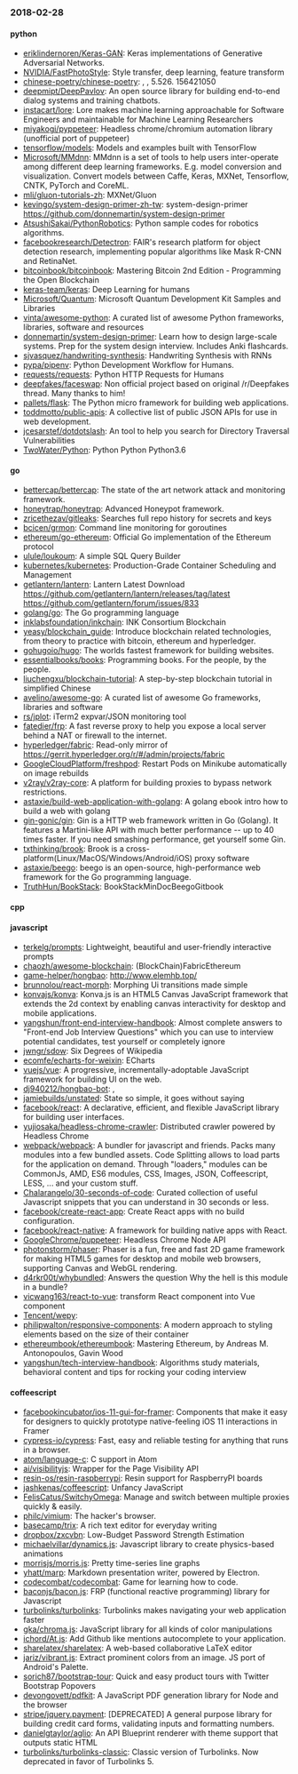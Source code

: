 ### 2018-02-28

#### python
* [eriklindernoren/Keras-GAN](https://github.com/eriklindernoren/Keras-GAN): Keras implementations of Generative Adversarial Networks.
* [NVIDIA/FastPhotoStyle](https://github.com/NVIDIA/FastPhotoStyle): Style transfer, deep learning, feature transform
* [chinese-poetry/chinese-poetry](https://github.com/chinese-poetry/chinese-poetry): , , 5.526. 156421050
* [deepmipt/DeepPavlov](https://github.com/deepmipt/DeepPavlov): An open source library for building end-to-end dialog systems and training chatbots.
* [instacart/lore](https://github.com/instacart/lore): Lore makes machine learning approachable for Software Engineers and maintainable for Machine Learning Researchers
* [miyakogi/pyppeteer](https://github.com/miyakogi/pyppeteer): Headless chrome/chromium automation library (unofficial port of puppeteer)
* [tensorflow/models](https://github.com/tensorflow/models): Models and examples built with TensorFlow
* [Microsoft/MMdnn](https://github.com/Microsoft/MMdnn): MMdnn is a set of tools to help users inter-operate among different deep learning frameworks. E.g. model conversion and visualization. Convert models between Caffe, Keras, MXNet, Tensorflow, CNTK, PyTorch and CoreML.
* [mli/gluon-tutorials-zh](https://github.com/mli/gluon-tutorials-zh): MXNet/Gluon
* [kevingo/system-design-primer-zh-tw](https://github.com/kevingo/system-design-primer-zh-tw): system-design-primer https://github.com/donnemartin/system-design-primer
* [AtsushiSakai/PythonRobotics](https://github.com/AtsushiSakai/PythonRobotics): Python sample codes for robotics algorithms.
* [facebookresearch/Detectron](https://github.com/facebookresearch/Detectron): FAIR's research platform for object detection research, implementing popular algorithms like Mask R-CNN and RetinaNet.
* [bitcoinbook/bitcoinbook](https://github.com/bitcoinbook/bitcoinbook): Mastering Bitcoin 2nd Edition - Programming the Open Blockchain
* [keras-team/keras](https://github.com/keras-team/keras): Deep Learning for humans
* [Microsoft/Quantum](https://github.com/Microsoft/Quantum): Microsoft Quantum Development Kit Samples and Libraries
* [vinta/awesome-python](https://github.com/vinta/awesome-python): A curated list of awesome Python frameworks, libraries, software and resources
* [donnemartin/system-design-primer](https://github.com/donnemartin/system-design-primer): Learn how to design large-scale systems. Prep for the system design interview. Includes Anki flashcards.
* [sjvasquez/handwriting-synthesis](https://github.com/sjvasquez/handwriting-synthesis): Handwriting Synthesis with RNNs 
* [pypa/pipenv](https://github.com/pypa/pipenv): Python Development Workflow for Humans.
* [requests/requests](https://github.com/requests/requests): Python HTTP Requests for Humans 
* [deepfakes/faceswap](https://github.com/deepfakes/faceswap): Non official project based on original /r/Deepfakes thread. Many thanks to him!
* [pallets/flask](https://github.com/pallets/flask): The Python micro framework for building web applications.
* [toddmotto/public-apis](https://github.com/toddmotto/public-apis): A collective list of public JSON APIs for use in web development.
* [jcesarstef/dotdotslash](https://github.com/jcesarstef/dotdotslash): An tool to help you search for Directory Traversal Vulnerabilities
* [TwoWater/Python](https://github.com/TwoWater/Python): Python  Python Python3.6

#### go
* [bettercap/bettercap](https://github.com/bettercap/bettercap): The state of the art network attack and monitoring framework.
* [honeytrap/honeytrap](https://github.com/honeytrap/honeytrap): Advanced Honeypot framework.
* [zricethezav/gitleaks](https://github.com/zricethezav/gitleaks): Searches full repo history for secrets and keys 
* [bcicen/grmon](https://github.com/bcicen/grmon): Command line monitoring for goroutines
* [ethereum/go-ethereum](https://github.com/ethereum/go-ethereum): Official Go implementation of the Ethereum protocol
* [ulule/loukoum](https://github.com/ulule/loukoum): A simple SQL Query Builder
* [kubernetes/kubernetes](https://github.com/kubernetes/kubernetes): Production-Grade Container Scheduling and Management
* [getlantern/lantern](https://github.com/getlantern/lantern): Lantern Latest Download https://github.com/getlantern/lantern/releases/tag/latest  https://github.com/getlantern/forum/issues/833 
* [golang/go](https://github.com/golang/go): The Go programming language
* [inklabsfoundation/inkchain](https://github.com/inklabsfoundation/inkchain): INK Consortium Blockchain
* [yeasy/blockchain_guide](https://github.com/yeasy/blockchain_guide): Introduce blockchain related technologies, from theory to practice with bitcoin, ethereum and hyperledger.
* [gohugoio/hugo](https://github.com/gohugoio/hugo): The worlds fastest framework for building websites.
* [essentialbooks/books](https://github.com/essentialbooks/books): Programming books. For the people, by the people.
* [liuchengxu/blockchain-tutorial](https://github.com/liuchengxu/blockchain-tutorial):  A step-by-step blockchain tutorial in simplified Chinese
* [avelino/awesome-go](https://github.com/avelino/awesome-go): A curated list of awesome Go frameworks, libraries and software
* [rs/jplot](https://github.com/rs/jplot): iTerm2 expvar/JSON monitoring tool
* [fatedier/frp](https://github.com/fatedier/frp): A fast reverse proxy to help you expose a local server behind a NAT or firewall to the internet.
* [hyperledger/fabric](https://github.com/hyperledger/fabric): Read-only mirror of https://gerrit.hyperledger.org/r/#/admin/projects/fabric
* [GoogleCloudPlatform/freshpod](https://github.com/GoogleCloudPlatform/freshpod): Restart Pods on Minikube automatically on image rebuilds
* [v2ray/v2ray-core](https://github.com/v2ray/v2ray-core): A platform for building proxies to bypass network restrictions.
* [astaxie/build-web-application-with-golang](https://github.com/astaxie/build-web-application-with-golang): A golang ebook intro how to build a web with golang
* [gin-gonic/gin](https://github.com/gin-gonic/gin): Gin is a HTTP web framework written in Go (Golang). It features a Martini-like API with much better performance -- up to 40 times faster. If you need smashing performance, get yourself some Gin.
* [txthinking/brook](https://github.com/txthinking/brook): Brook is a cross-platform(Linux/MacOS/Windows/Android/iOS) proxy software
* [astaxie/beego](https://github.com/astaxie/beego): beego is an open-source, high-performance web framework for the Go programming language.
* [TruthHun/BookStack](https://github.com/TruthHun/BookStack): BookStackMinDocBeegoGitbook

#### cpp

#### javascript
* [terkelg/prompts](https://github.com/terkelg/prompts): Lightweight, beautiful and user-friendly interactive prompts
* [chaozh/awesome-blockchain](https://github.com/chaozh/awesome-blockchain): (BlockChain)FabricEthereum
* [game-helper/hongbao](https://github.com/game-helper/hongbao):   http://www.elemhb.top/
* [brunnolou/react-morph](https://github.com/brunnolou/react-morph): Morphing Ui transitions made simple
* [konvajs/konva](https://github.com/konvajs/konva): Konva.js is an HTML5 Canvas JavaScript framework that extends the 2d context by enabling canvas interactivity for desktop and mobile applications.
* [yangshun/front-end-interview-handbook](https://github.com/yangshun/front-end-interview-handbook):  Almost complete answers to "Front-end Job Interview Questions" which you can use to interview potential candidates, test yourself or completely ignore
* [jwngr/sdow](https://github.com/jwngr/sdow): Six Degrees of Wikipedia
* [ecomfe/echarts-for-weixin](https://github.com/ecomfe/echarts-for-weixin): ECharts 
* [vuejs/vue](https://github.com/vuejs/vue):  A progressive, incrementally-adoptable JavaScript framework for building UI on the web.
* [dj940212/hongbao-bot](https://github.com/dj940212/hongbao-bot): ,
* [jamiebuilds/unstated](https://github.com/jamiebuilds/unstated): State so simple, it goes without saying
* [facebook/react](https://github.com/facebook/react): A declarative, efficient, and flexible JavaScript library for building user interfaces.
* [yujiosaka/headless-chrome-crawler](https://github.com/yujiosaka/headless-chrome-crawler): Distributed crawler powered by Headless Chrome
* [webpack/webpack](https://github.com/webpack/webpack): A bundler for javascript and friends. Packs many modules into a few bundled assets. Code Splitting allows to load parts for the application on demand. Through "loaders," modules can be CommonJs, AMD, ES6 modules, CSS, Images, JSON, Coffeescript, LESS, ... and your custom stuff.
* [Chalarangelo/30-seconds-of-code](https://github.com/Chalarangelo/30-seconds-of-code): Curated collection of useful Javascript snippets that you can understand in 30 seconds or less.
* [facebook/create-react-app](https://github.com/facebook/create-react-app): Create React apps with no build configuration.
* [facebook/react-native](https://github.com/facebook/react-native): A framework for building native apps with React.
* [GoogleChrome/puppeteer](https://github.com/GoogleChrome/puppeteer): Headless Chrome Node API
* [photonstorm/phaser](https://github.com/photonstorm/phaser): Phaser is a fun, free and fast 2D game framework for making HTML5 games for desktop and mobile web browsers, supporting Canvas and WebGL rendering.
* [d4rkr00t/whybundled](https://github.com/d4rkr00t/whybundled): Answers the question  Why the hell is this module in a bundle?
* [vicwang163/react-to-vue](https://github.com/vicwang163/react-to-vue): transform React component into Vue component
* [Tencent/wepy](https://github.com/Tencent/wepy): 
* [philipwalton/responsive-components](https://github.com/philipwalton/responsive-components): A modern approach to styling elements based on the size of their container
* [ethereumbook/ethereumbook](https://github.com/ethereumbook/ethereumbook): Mastering Ethereum, by Andreas M. Antonopoulos, Gavin Wood
* [yangshun/tech-interview-handbook](https://github.com/yangshun/tech-interview-handbook):  Algorithms study materials, behavioral content and tips for rocking your coding interview

#### coffeescript
* [facebookincubator/ios-11-gui-for-framer](https://github.com/facebookincubator/ios-11-gui-for-framer): Components that make it easy for designers to quickly prototype native-feeling iOS 11 interactions in Framer
* [cypress-io/cypress](https://github.com/cypress-io/cypress): Fast, easy and reliable testing for anything that runs in a browser.
* [atom/language-c](https://github.com/atom/language-c): C support in Atom
* [ai/visibilityjs](https://github.com/ai/visibilityjs): Wrapper for the Page Visibility API
* [resin-os/resin-raspberrypi](https://github.com/resin-os/resin-raspberrypi): Resin support for RaspberryPI boards
* [jashkenas/coffeescript](https://github.com/jashkenas/coffeescript): Unfancy JavaScript
* [FelisCatus/SwitchyOmega](https://github.com/FelisCatus/SwitchyOmega): Manage and switch between multiple proxies quickly & easily.
* [philc/vimium](https://github.com/philc/vimium): The hacker's browser.
* [basecamp/trix](https://github.com/basecamp/trix): A rich text editor for everyday writing
* [dropbox/zxcvbn](https://github.com/dropbox/zxcvbn): Low-Budget Password Strength Estimation
* [michaelvillar/dynamics.js](https://github.com/michaelvillar/dynamics.js): Javascript library to create physics-based animations
* [morrisjs/morris.js](https://github.com/morrisjs/morris.js): Pretty time-series line graphs
* [yhatt/marp](https://github.com/yhatt/marp): Markdown presentation writer, powered by Electron.
* [codecombat/codecombat](https://github.com/codecombat/codecombat): Game for learning how to code.
* [baconjs/bacon.js](https://github.com/baconjs/bacon.js): FRP (functional reactive programming) library for Javascript
* [turbolinks/turbolinks](https://github.com/turbolinks/turbolinks): Turbolinks makes navigating your web application faster
* [gka/chroma.js](https://github.com/gka/chroma.js): JavaScript library for all kinds of color manipulations
* [ichord/At.js](https://github.com/ichord/At.js): Add Github like mentions autocomplete to your application.
* [sharelatex/sharelatex](https://github.com/sharelatex/sharelatex): A web-based collaborative LaTeX editor
* [jariz/vibrant.js](https://github.com/jariz/vibrant.js): Extract prominent colors from an image. JS port of Android's Palette.
* [sorich87/bootstrap-tour](https://github.com/sorich87/bootstrap-tour): Quick and easy product tours with Twitter Bootstrap Popovers
* [devongovett/pdfkit](https://github.com/devongovett/pdfkit): A JavaScript PDF generation library for Node and the browser
* [stripe/jquery.payment](https://github.com/stripe/jquery.payment): [DEPRECATED] A general purpose library for building credit card forms, validating inputs and formatting numbers.
* [danielgtaylor/aglio](https://github.com/danielgtaylor/aglio): An API Blueprint renderer with theme support that outputs static HTML
* [turbolinks/turbolinks-classic](https://github.com/turbolinks/turbolinks-classic): Classic version of Turbolinks. Now deprecated in favor of Turbolinks 5.
